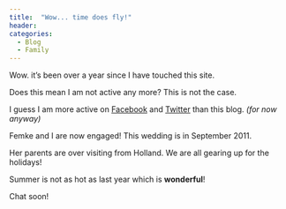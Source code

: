 ```yaml
---
title:  "Wow... time does fly!"
header:
categories: 
  - Blog
  - Family
---
```

Wow. it’s been over a year since I have touched this site.

Does this mean I am not active any more? This is not the case.

I guess I am more active on [Facebook](http://www.facebook.com/mattcorr) and [Twitter](http://www.twitter.com/mattcorr) than this blog. _(for now anyway)_

Femke and I are now engaged! This wedding is in September 2011.

Her parents are over visiting from Holland. We are all gearing up for the holidays!

Summer is not as hot as last year which is **wonderful**!

Chat soon!